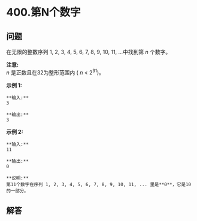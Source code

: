 # 400.第N个数字

## 问题

在无限的整数序列 1, 2, 3, 4, 5, 6, 7, 8, 9, 10, 11, ...中找到第 *n* 个数字。

**注意:**  
*n* 是正数且在32为整形范围内 ( *n* < 2<sup>31</sup>)。

**示例 1:**

```
**输入:**
3

**输出:**
3

```

**示例 2:**

```
**输入:**
11

**输出:**
0

**说明:**
第11个数字在序列 1, 2, 3, 4, 5, 6, 7, 8, 9, 10, 11, ... 里是**0**，它是10的一部分。

```



## 解答


